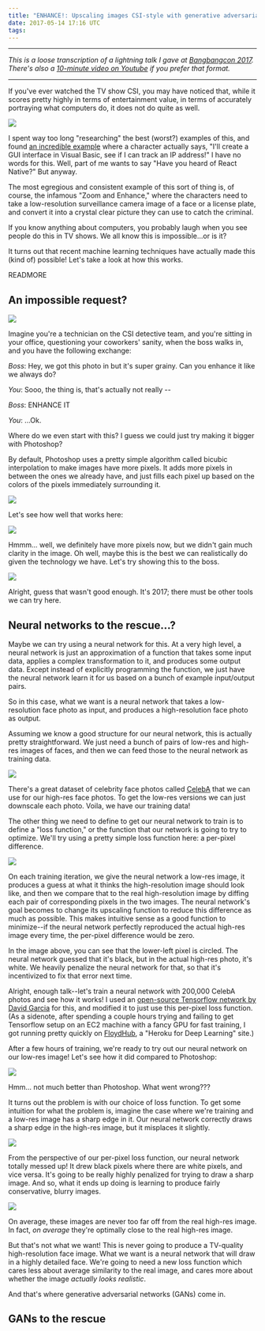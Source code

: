 ```yaml
---
title: "ENHANCE!: Upscaling images CSI-style with generative adversarial neural networks"
date: 2017-05-14 17:16 UTC
tags:
---
```


---

*This is a loose transcription of a lightning talk I gave at [Bangbangcon 2017](http://bangbangcon.com/). There's also a [10-minute video on Youtube](https://youtu.be/wGB5AYvFjxE?t=6h11m30s) if you prefer that format.*

---

If you've ever watched the TV show CSI, you may have noticed that, while it scores pretty highly in terms of entertainment value, in terms of accurately portraying what computers do, it does not do quite as well.

<img src="/images/article_images/enhance/2.svg">

I spent way too long "researching" the best (worst?) examples of this, and found [an incredible example](https://www.youtube.com/watch?v=hkDD03yeLnU) where a character actually says, "I'll create a GUI interface in Visual Basic, see if I can track an IP address!" I have no words for this. Well, part of me wants to say "Have you heard of React Native?" But anyway.

The most egregious and consistent example of this sort of thing is, of course, the infamous "Zoom and Enhance," where the characters need to take a low-resolution surveillance camera image of a face or a license plate, and convert it into a crystal clear picture they can use to catch the criminal.

If you know anything about computers, you probably laugh when you see people do this in TV shows. We all know this is impossible...or is it?

It turns out that recent machine learning techniques have actually made this (kind of) possible! Let's take a look at how this works.

READMORE

## An impossible request?

<img src="/images/article_images/enhance/3.svg">

Imagine you're a technician on the CSI detective team, and you're sitting in your office, questioning your coworkers' sanity, when the boss walks in, and you have the following exchange:

*Boss*: Hey, we got this photo in but it's super grainy. Can you enhance it like we always do?

*You*: Sooo, the thing is, that's actually not really --

*Boss*: ENHANCE IT

*You*: ...Ok.

Where do we even start with this? I guess we could just try making it bigger with Photoshop?

By default, Photoshop uses a pretty simple algorithm called bicubic interpolation to make images have more pixels. It adds more pixels in between the ones we already have, and just fills each pixel up based on the colors of the pixels immediately surrounding it.

<img src="/images/article_images/enhance/5.svg">

Let's see how well that works here:

<img src="/images/article_images/enhance/6.svg">

Hmmm... well, we definitely have more pixels now, but we didn't gain much clarity in the image. Oh well, maybe this is the best we can realistically do given the technology we have. Let's try showing this to the boss.

<img src="/images/article_images/enhance/7.svg">

Alright, guess that wasn't good enough. It's 2017; there must be other tools we can try here.

## Neural networks to the rescue...?

Maybe we can try using a neural network for this. At a very high level, a neural network is just an approximation of a function that takes some input data, applies a complex transformation to it, and produces some output data. Except instead of explicitly programming the function, we just have the neural network learn it for us based on a bunch of example input/output pairs.

So in this case, what we want is a neural network that takes a low-resolution face photo as input, and produces a high-resolution face photo as output.

Assuming we know a good structure for our neural network, this is actually pretty straightforward. We just need a bunch of pairs of low-res and high-res images of faces, and then we can feed those to the neural network as training data.

<img src="/images/article_images/enhance/9.svg">

There's a great dataset of celebrity face photos called [CelebA](http://mmlab.ie.cuhk.edu.hk/projects/CelebA.html) that we can use for our high-res face photos. To get the low-res versions we can just downscale each photo. Voila, we have our training data!

The other thing we need to define to get our neural network to train is to define a "loss function," or the function that our network is going to try to optimize. We'll try using a pretty simple loss function here: a per-pixel difference.

<img src="/images/article_images/enhance/11.svg">

On each training iteration, we give the neural network a low-res image, it produces a guess at what it thinks the high-resolution image should look like, and then we compare that to the real high-resolution image by diffing each pair of corresponding pixels in the two images. The neural network's goal becomes to change its upscaling function to reduce this difference as much as possible. This makes intuitive sense as a good function to minimize--if the neural network perfectly reproduced the actual high-res image every time, the per-pixel difference would be zero.

In the image above, you can see that the lower-left pixel is circled. The neural network guessed that it's black, but in the actual high-res photo, it's white. We heavily penalize the neural network for that, so that it's incentivized to fix that error next time.

Alright, enough talk--let's train a neural network with 200,000 CelebA photos and see how it works! I used an [open-source Tensorflow network by David Garcia](https://github.com/david-gpu/srez) for this, and modified it to just use this per-pixel loss function. (As a sidenote, after spending a couple hours trying and failing to get Tensorflow setup on an EC2 machine with a fancy GPU for fast training, I got running pretty quickly on [FloydHub](http://floydhub.com/), a "Heroku for Deep Learning" site.)

After a few hours of training, we're ready to try out our neural network on our low-res image! Let's see how it did compared to Photoshop:

<img src="/images/article_images/enhance/nn.svg">

Hmm... not much better than Photoshop. What went wrong???

It turns out the problem is with our choice of loss function. To get some intuition for what the problem is, imagine the case where we're training and a low-res image has a sharp edge in it. Our neural network correctly draws a sharp edge in the high-res image, but it misplaces it slightly.

<img src="/images/article_images/enhance/high-loss.svg">

From the perspective of our per-pixel loss function, our neural network totally messed up! It drew black pixels where there are white pixels, and vice versa. It's going to be really highly penalized for trying to draw a sharp image. And so, what it ends up doing is learning to produce fairly conservative, blurry images.

<img src="/images/article_images/enhance/low-loss.svg">

On average, these images are never too far off from the real high-res image. In fact, *on average* they're optimally close to the real high-res image.

But that's not what we want! This is never going to produce a TV-quality high-resolution face image. What we want is a neural network that will draw in a highly detailed face. We're going to need a new loss function which cares less about average similarity to the real image, and cares more about whether the image *actually looks realistic*.

And that's where generative adversarial networks (GANs) come in.

## GANs to the rescue

